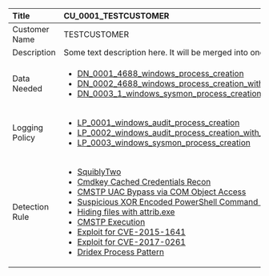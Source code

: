 | Title          | CU_0001_TESTCUSTOMER |
|:---------------|:-----------------------------------------------------------------------------------------------------------------|
| Customer Name    	| TESTCUSTOMER |
| Description 		| Some text description here. It will be merged into one line. |
| Data Needed    |<ul><li>[DN_0001_4688_windows_process_creation](../Data_Needed/DN_0001_4688_windows_process_creation.md)</li><li>[DN_0002_4688_windows_process_creation_with_commandline](../Data_Needed/DN_0002_4688_windows_process_creation_with_commandline.md)</li><li>[DN_0003_1_windows_sysmon_process_creation](../Data_Needed/DN_0003_1_windows_sysmon_process_creation.md)</li></ul> |
| Logging Policy | <ul><li>[LP_0001_windows_audit_process_creation](../Logging_Policies/LP_0001_windows_audit_process_creation.md)</li><li>[LP_0002_windows_audit_process_creation_with_commandline](../Logging_Policies/LP_0002_windows_audit_process_creation_with_commandline.md)</li><li>[LP_0003_windows_sysmon_process_creation](../Logging_Policies/LP_0003_windows_sysmon_process_creation.md)</li></ul> |
| Detection Rule | <ul><li>[SquiblyTwo](../Detection_Rules/win_bypass_squiblytwo.md)</li><li>[Cmdkey Cached Credentials Recon](../Detection_Rules/win_cmdkey_recon.md)</li><li>[CMSTP UAC Bypass via COM Object Access](../Detection_Rules/win_cmstp_com_object_access.md)</li><li>[Suspicious XOR Encoded PowerShell Command Line](../Detection_Rules/powershell_xor_commandline.md)</li><li>[Hiding files with attrib.exe](../Detection_Rules/win_attrib_hiding_files.md)</li><li>[CMSTP Execution](../Detection_Rules/sysmon_cmstp_execution.md)</li><li>[Exploit for CVE-2015-1641](../Detection_Rules/win_exploit_cve_2015_1641.md)</li><li>[Exploit for CVE-2017-0261](../Detection_Rules/win_exploit_cve_2017_0261.md)</li><li>[Dridex Process Pattern](../Detection_Rules/win_malware_dridex.md)</li></ul> |